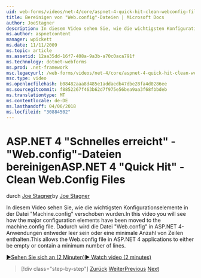 ```yaml
---
uid: web-forms/videos/net-4/core/aspnet-4-quick-hit-clean-webconfig-files
title: Bereinigen von "Web.config"-Dateien | Microsoft Docs
author: JoeStagner
description: In diesem Video sehen Sie, wie die wichtigsten Konfigurationselemente in der Datei "Machine.config" verschoben wurden. Dadurch wird die Datei "Web.config" in ASP.NET 4 Ausgleich...
ms.author: aspnetcontent
manager: wpickett
ms.date: 11/11/2009
ms.topic: article
ms.assetid: 12aa35dd-16f7-408a-9a3b-a70c0aca791f
ms.technology: dotnet-webforms
ms.prod: .net-framework
msc.legacyurl: /web-forms/videos/net-4/core/aspnet-4-quick-hit-clean-webconfig-files
msc.type: video
ms.openlocfilehash: b08482aaa8d485e1addaedb47dbe28fa4d0286ee
ms.sourcegitcommit: f8852267f463b62d7f975e56bea9aa3f68fbbdeb
ms.translationtype: MT
ms.contentlocale: de-DE
ms.lasthandoff: 04/06/2018
ms.locfileid: "30884502"
---
```

<a name="aspnet-4-quick-hit---clean-webconfig-files"></a><span data-ttu-id="a6682-104">ASP.NET 4 "Schnelles erreicht" - "Web.config"-Dateien bereinigen</span><span class="sxs-lookup"><span data-stu-id="a6682-104">ASP.NET 4 "Quick Hit" - Clean Web.Config Files</span></span>
====================
<span data-ttu-id="a6682-105">durch [Joe Stagner](https://github.com/JoeStagner)</span><span class="sxs-lookup"><span data-stu-id="a6682-105">by [Joe Stagner](https://github.com/JoeStagner)</span></span>

<span data-ttu-id="a6682-106">In diesem Video sehen Sie, wie die wichtigsten Konfigurationselemente in der Datei "Machine.config" verschoben wurden.</span><span class="sxs-lookup"><span data-stu-id="a6682-106">In this video you will see how the major configuration elements have been moved to the machine.config file.</span></span> <span data-ttu-id="a6682-107">Dadurch wird die Datei "Web.config" in ASP.NET 4-Anwendungen entweder leer sein oder eine minimale Anzahl von Zeilen enthalten.</span><span class="sxs-lookup"><span data-stu-id="a6682-107">This allows the Web.config file in ASP.NET 4 applications to either be empty or contain a minimum number of lines.</span></span>

[<span data-ttu-id="a6682-108">&#9654;Sehen Sie sich an (2 Minuten)</span><span class="sxs-lookup"><span data-stu-id="a6682-108">&#9654; Watch video (2 minutes)</span></span>](https://channel9.msdn.com/Blogs/ASP-NET-Site-Videos/aspnet-4-quick-hit-clean-webconfig-files)

> [!div class="step-by-step"]
> <span data-ttu-id="a6682-109">[Zurück](aspnet-4-quick-hit-auto-start.md)
> [Weiter](aspnet-4-quick-hit-predictable-client-ids.md)</span><span class="sxs-lookup"><span data-stu-id="a6682-109">[Previous](aspnet-4-quick-hit-auto-start.md)
[Next](aspnet-4-quick-hit-predictable-client-ids.md)</span></span>
